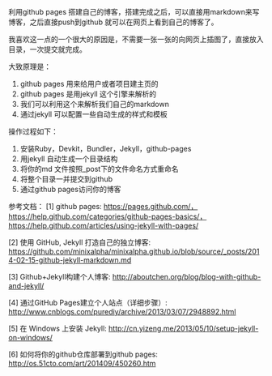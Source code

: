 利用github pages 搭建自己的博客，搭建完成之后，可以直接用markdown来写博客，之后直接push到github
就可以在网页上看到自己的博客了。

我喜欢这一点的一个很大的原因是，不需要一张一张的向网页上插图了，直接放入目录，一次提交就完成。

大致原理是：  
1. github pages 用来给用户或者项目建主页的  
2. github pages 是用jekyll 这个引擎来解析的  
3. 我们可以利用这个来解析我们自己的markdown  
4. 通过jekyll 可以配置一些自动生成的样式和模板  

操作过程如下：  
1. 安装Ruby，Devkit，Bundler，Jekyll，github-pages  
2. 用jekyll 自动生成一个目录结构  
3. 将你的md 文件按照_post下的文件命名方式重命名  
4. 将整个目录一并提交到github  
5. 通过github pages访问你的博客  



参考文档：
[1] github pages: https://pages.github.com/， https://help.github.com/categories/github-pages-basics/， https://help.github.com/articles/using-jekyll-with-pages/

[2] 使用 GitHub, Jekyll 打造自己的独立博客: https://github.com/minixalpha/minixalpha.github.io/blob/source/_posts/2014-02-15-github-jekyll-markdown.md

[3] Github+Jekyll构建个人博客: http://aboutchen.org/blog/blog-with-github-and-jekyll/

[4] 通过GitHub Pages建立个人站点（详细步骤）: http://www.cnblogs.com/purediy/archive/2013/03/07/2948892.html

[5] 在 Windows 上安装 Jekyll: http://cn.yizeng.me/2013/05/10/setup-jekyll-on-windows/

[6] 如何将你的github仓库部署到github pages: http://os.51cto.com/art/201409/450260.htm
